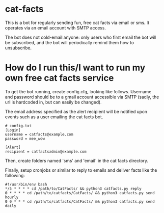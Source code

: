 # cat-facts

This is a bot for regularly sending fun, free cat facts via email or sms. It
operates via an email account with SMTP access.

The bot does not cold-email anyone: only users who first email the bot will be
subscribed, and the bot will periodically remind them how to unsubscribe.

# How do I run this/I want to run my own free cat facts service

To get the bot running, create config.cfg, looking like follows. Username and
password should be to a gmail account accessible via SMTP (sadly, the url is
hardcoded in, but can easily be changed).

The email address specified as the alert recipient will be notified upon events
such as a user emailing the cat facts bot.

```
# config.txt
[Login]
username = catfacts@example.com
password = mee_wow

[Alert]
recipient = catfactsadmin@example.com
```

Then, create folders named 'sms' and 'email' in the cat facts directory.

Finally, setup cronjobs or similar to reply to emails and deliver facts like
the following:

```
#!/usr/bin/env bash
*/5 * * * * cd /path/to/CatFacts/ && python3 catfacts.py reply
0 * * * * cd /path/to/catfacts/CatFacts/ && python3 catfacts.py send hourly
0 0 * * * cd /path/to/catfacts/CatFacts/ && python3 catfacts.py send daily
```
